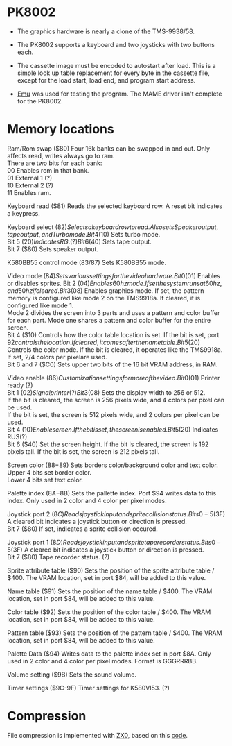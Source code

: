 # PK8002
* The graphics hardware is nearly a clone of the TMS-9938/58.

* The PK8002 supports a keyboard and two joysticks with two buttons each.

* The cassette image must be encoded to autostart after load.
  This is a simple look up table replacement for every byte in the cassette file, except for the load start, load end, and program start address.

* [Emu](http://bashkiria-2m.narod.ru/index/emul/0-8) was used for testing the program. The MAME driver isn't complete for the PK8002.
  
# Memory locations
Ram/Rom swap ($80)	Four 16k banks can be swapped in and out. Only affects read, writes always go to ram.  
There are two bits for each bank:  
00 Enables rom in that bank.  
01 External 1 (?)  
10 External 2 (?)  
11 Enables ram.  
  
Keyboard read ($81)	Reads the selected keyboard row. A reset bit indicates a keypress.  
  
Keyboard select ($82)	Selects a keyboard row to read. Also sets Speaker output, tape output, and Turbo mode.  
Bit 4 ($10) Sets turbo mode.  
Bit 5 ($20) Indicates RG. (?)  
Bit 6 ($40) Sets tape output.  
Bit 7 ($80) Sets speaker output.  
  
K580BB55 control mode ($83/$87)	Sets K580BB55 mode.  
  
Video mode ($84)	Sets various settings for the video hardware.  
Bit 0 ($01)	Enables or disables sprites.
Bit 2 ($04)	Enables 60 hz mode. If set the system runs at 60 hz, and 50 hz if cleared.  
Bit 3 ($08)	Enables graphics mode. If set, the pattern memory is configured like mode 2 on the TMS9918a. If cleared, it is configured like mode 1.  
Mode 2 divides the screen into 3 parts and uses a pattern and color buffer for each part. Mode one shares a pattern and color buffer for the entire screen.  
Bit 4 ($10) Controls how the color table location is set. If the bit is set, port $92 controls the location. If cleared, it comes after the name table.  
Bit 5 ($20) Controls the color mode. If the bit is cleared, it operates like the TMS9918a. If set, 2/4 colors per pixelare used.  
Bit 6 and 7 ($C0) Sets upper two bits of the 16 bit VRAM address, in RAM.  
  
Video enable ($86)	Customization settings for more of the video.  
Bit 0 ($01) Printer ready (?)  
Bit 1 ($02) Signal printer (?)  
Bit 3 ($08) Sets the display width to 256 or 512.  
If the bit is cleared, the screen is 256 pixels wide, and 4 colors per pixel can be used.  
If the bit is set, the screen is 512 pixels wide, and 2 colors per pixel can be used.  
Bit 4 ($10) Enable screen. If the bit is set, the screen is enabled.  
Bit 5 ($20) Indicates RUS(?)  
Bit 6 ($40) Set the screen height. If the bit is cleared, the screen is 192 pixels tall. If the bit is set, the screen is 212 pixels tall.  
  
Screen color ($88-$89)	Sets borders color/background color and text color.  
Upper 4 bits set border color.  
Lower 4 bits set text color.  
  
Palette index ($8A-$8B)	Sets the pallette index. Port $94 writes data to this index. Only used in 2 color and 4 color per pixel modes.  
  
Joystick port 2 ($8C)	Reads joystick input and sprite collision status.  
Bits 0-5 ($3F) A cleared bit indicates a joystick button or direction is pressed.  
Bit 7 ($80) If set, indicates a sprite collision occured.  

Joystick port 1 ($8D)	Reads joystick input and sprite tape recorder status.  
Bits 0-5 ($3F) A cleared bit indicates a joystick button or direction is pressed.  
Bit 7 ($80) Tape recorder status. (?)  
  
Sprite attribute table ($90) Sets the position of the sprite attribute table / $400. The VRAM location, set in port $84, will be added to this value.  
  
Name table ($91) Sets the position of the name table / $400. The VRAM location, set in port $84, will be added to this value.  
  
Color table ($92) Sets the position of the color table / $400. The VRAM location, set in port $84, will be added to this value.  
  
Pattern table ($93) Sets the position of the pattern table / $400. The VRAM location, set in port $84, will be added to this value.  
  
Palette Data ($94) Writes data to the palette index set in port $8A. Only used in 2 color and 4 color per pixel modes.
                    Format is GGGRRRBB.  
  
Volume setting ($9B) Sets the sound volume.  
  
Timer settings ($9C-9F) Timer settings for K580VI53. (?)  
  
# Compression
File compression is implemented with [ZX0](https://github.com/einar-saukas/ZX0), based on this [code](https://github.com/ivagorRetrocomp/DeZX).